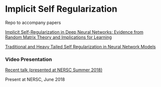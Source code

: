 # Implicit Self Regularization

Repo to accompany papers


[Implicit Self-Regularization in Deep Neural Networks: Evidence from Random Matrix Theory and Implications for Learning](https://arxiv.org/abs/1810.01075)

[Traditional and Heavy Tailed Self Regularization in Neural Network Models](https://arxiv.org/abs/1901.08276)


### Video Presentation

[Recent talk (presented at NERSC Summer 2018)](https://www.youtube.com/watch?v=_Ni5UDrVwYU)

Present at NERSC, June 2018

### 
